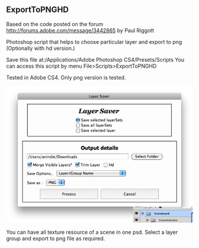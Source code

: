 ExportToPNGHD
-------------
Based on the code posted on the forum  http://forums.adobe.com/message/3442865 by Paul Riggott

Photoshop script that helps to choose particular layer and export to png (Optionally with hd version.)

Save this file at:/Applications/Adobe Photoshop CS4/Presets/Scripts
You can access this script by menu File>Scripts>ExportToPNGHD


Tested in Adobe CS4.
Only png version is tested.

![](https://github.com/ANindie/IphoneImageKit/raw/master/screenshot/ExportLayerInAction.jpg)

You can have all texture resource of a scene in one psd. Select a layer group and export to png file as required.
